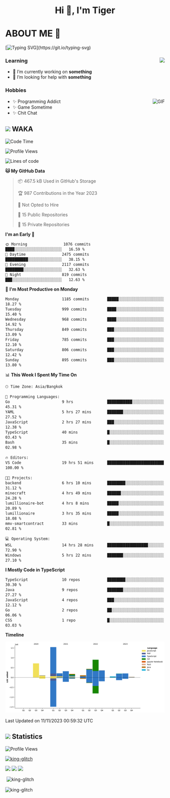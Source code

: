 <h1 align="center">Hi 👋, I'm Tiger</h1>




# ABOUT ME 💬

[![Typing SVG](https://readme-typing-svg.herokuapp.com?color=22F771&vCenter=true&lines=A+perssionate+developer+from+nowhere.)](https://git.io/typing-svg)

<div>
 <img align="right" src="https://spotify-github-profile.vercel.app/api/view?uid=12129734423&cover_image=false&theme=default&bar_color=22d016&bar_color_cover=true" />
 <h3>Learning</h3>
 
 <ul>
  <li>🔭 I’m currently working on <b>something</b></li>
  <li>🤝 I’m looking for help with <b>something</b></li>
 </ul>
 
</div>
<div>
 <h3>Hobbies</h3>
 <img align="right" height="475px"  alt="GIF" src="https://i.pinimg.com/originals/1f/b7/db/1fb7dbee557e5ed509f7517da8a84d58.gif" />
 <ul>
  <li>✨ Programming Addict</li>
  <li>✨ Game Sometime</li>
  <li>✨ Chit Chat</li>
 </ul>
 
</div>



## <img height="40" src="https://raw.githubusercontent.com/innng/innng/master/assets/kyubey.gif"/> WAKA

<!--START_SECTION:waka-->
![Code Time](http://img.shields.io/badge/Code%20Time-1%2C669%20hrs%2049%20mins-blue)

![Profile Views](http://img.shields.io/badge/Profile%20Views-0-blue)

![Lines of code](https://img.shields.io/badge/From%20Hello%20World%20I%27ve%20Written-5.3%20million%20lines%20of%20code-blue)

**🐱 My GitHub Data** 

> 📦 467.5 kB Used in GitHub's Storage 
 > 
> 🏆 987 Contributions in the Year 2023
 > 
> 🚫 Not Opted to Hire
 > 
> 📜 15 Public Repositories 
 > 
> 🔑 15 Private Repositories 
 > 
**I'm an Early 🐤** 

```text
🌞 Morning                1076 commits        ████░░░░░░░░░░░░░░░░░░░░░   16.59 % 
🌆 Daytime                2475 commits        ██████████░░░░░░░░░░░░░░░   38.15 % 
🌃 Evening                2117 commits        ████████░░░░░░░░░░░░░░░░░   32.63 % 
🌙 Night                  819 commits         ███░░░░░░░░░░░░░░░░░░░░░░   12.63 % 
```
📅 **I'm Most Productive on Monday** 

```text
Monday                   1185 commits        █████░░░░░░░░░░░░░░░░░░░░   18.27 % 
Tuesday                  999 commits         ████░░░░░░░░░░░░░░░░░░░░░   15.40 % 
Wednesday                968 commits         ████░░░░░░░░░░░░░░░░░░░░░   14.92 % 
Thursday                 849 commits         ███░░░░░░░░░░░░░░░░░░░░░░   13.09 % 
Friday                   785 commits         ███░░░░░░░░░░░░░░░░░░░░░░   12.10 % 
Saturday                 806 commits         ███░░░░░░░░░░░░░░░░░░░░░░   12.42 % 
Sunday                   895 commits         ███░░░░░░░░░░░░░░░░░░░░░░   13.80 % 
```


📊 **This Week I Spent My Time On** 

```text
🕑︎ Time Zone: Asia/Bangkok

💬 Programming Languages: 
Go                       9 hrs               ███████████░░░░░░░░░░░░░░   45.31 % 
YAML                     5 hrs 27 mins       ███████░░░░░░░░░░░░░░░░░░   27.52 % 
JavaScript               2 hrs 27 mins       ███░░░░░░░░░░░░░░░░░░░░░░   12.38 % 
TypeScript               40 mins             █░░░░░░░░░░░░░░░░░░░░░░░░   03.43 % 
Bash                     35 mins             █░░░░░░░░░░░░░░░░░░░░░░░░   02.98 % 

🔥 Editors: 
VS Code                  19 hrs 51 mins      █████████████████████████   100.00 % 

🐱‍💻 Projects: 
backend                  6 hrs 10 mins       ████████░░░░░░░░░░░░░░░░░   31.12 % 
minecraft                4 hrs 49 mins       ██████░░░░░░░░░░░░░░░░░░░   24.28 % 
lumillionaire-bot        4 hrs 8 mins        █████░░░░░░░░░░░░░░░░░░░░   20.89 % 
lumillionaire            3 hrs 35 mins       █████░░░░░░░░░░░░░░░░░░░░   18.08 % 
mmv-smartcontract        33 mins             █░░░░░░░░░░░░░░░░░░░░░░░░   02.81 % 

💻 Operating System: 
WSL                      14 hrs 28 mins      ██████████████████░░░░░░░   72.90 % 
Windows                  5 hrs 22 mins       ███████░░░░░░░░░░░░░░░░░░   27.10 % 
```

**I Mostly Code in TypeScript** 

```text
TypeScript               10 repos            ████████░░░░░░░░░░░░░░░░░   30.30 % 
Java                     9 repos             ███████░░░░░░░░░░░░░░░░░░   27.27 % 
JavaScript               4 repos             ███░░░░░░░░░░░░░░░░░░░░░░   12.12 % 
Go                       2 repos             ██░░░░░░░░░░░░░░░░░░░░░░░   06.06 % 
CSS                      1 repo              █░░░░░░░░░░░░░░░░░░░░░░░░   03.03 % 
```



**Timeline**

![Lines of Code chart](https://raw.githubusercontent.com/king-glitch/king-glitch/main/assets/bar_graph.png)


 Last Updated on 11/11/2023 00:59:32 UTC
<!--END_SECTION:waka-->
## <img height="40" src="https://raw.githubusercontent.com/innng/innng/master/assets/kyubey.gif"/> Statistics
![Profile Views](https://komarev.com/ghpvc/?username=king-glitch)  

<p align="left"> 
 <a href="https://github.com/ryo-ma/github-profile-trophy">
  <img src="https://github-profile-trophy.vercel.app/?username=king-glitch&theme=dracula" alt="king-glitch" />
 </a> </p>

![](https://github-profile-summary-cards.vercel.app/api/cards/profile-details?username=king-glitch&theme=dracula)
![](https://github-profile-summary-cards.vercel.app/api/cards/stats?username=king-glitch&theme=dracula) 
![](https://github-profile-summary-cards.vercel.app/api/cards/productive-time?username=king-glitch&theme=dracula)


<p>&nbsp;<img align="center" src="https://github-readme-stats.vercel.app/api?username=king-glitch&theme=dracula" alt="king-glitch" /></p>

<p><img align="center" src="https://github-readme-streak-stats.herokuapp.com/?user=king-glitch&theme=dracula" alt="king-glitch" /></p>
